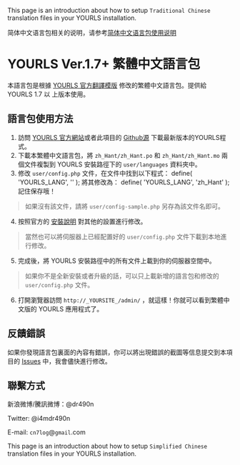 This page is an introduction about how to setup `Traditional Chinese` translation files in your YOURLS installation.

简体中文语言包相关的说明，请参考[简体中文语言包使用说明][6]

YOURLS Ver.1.7+ 繁體中文語言包
==========================
本語言包是根據 [YOURLS 官方翻譯模版][1] 修改的繁體中文語言包。提供給 YOURLS 1.7 以
上版本使用。

## 語言包使用方法

1. 訪問 [YOURLS 官方網站][2]或者此項目的 [Github源][3] 下載最新版本的YOURLS程式。
2. 下載本繁體中文語言包，將 `zh_Hant/zh_Hant.po` 和 `zh_Hant/zh_Hant.mo` 兩個文件複製到 YOURLS 安裝路徑下的 `user/languages` 資料夾中。
3. 修改 `user/config.php` 文件，在文件中找到以下程式：
    define( 'YOURLS_LANG', '' );
將其修改為：
    define( 'YOURLS_LANG', 'zh_Hant' );
記住保存哦！
> 如果沒有該文件，請將 `user/config-sample.php` 另存為該文件名即可。
4. 按照官方的 [安裝說明][4] 對其他的設置進行修改。
> 當然也可以將伺服器上已經配置好的 `user/config.php` 文件下載到本地進行修改。
5. 完成後，將 YOURLS 安裝路徑中的所有文件上載到你的伺服器空間中。
> 如果你不是全新安裝或者升級的話，可以只上載新增的語言包和修改的 `user/config.php` 文件。
6. 打開瀏覽器訪問 `http://_YOURSITE_/admin/` ，就這樣！你就可以看到繁體中文版的 YOURLS 應用程式了。

## 反饋錯誤

如果你發現語言包裏面的內容有錯誤，你可以將出現錯誤的截圖等信息提交到本項目的 [Issues][5] 中，我會儘快進行修改。

## 聯繫方式

新浪微博/騰訊微博：@dr490n

Twitter: @i4mdr490n

E-mail: `cn7log`@`gmail`.com


This page is an introduction about how to setup `Simplified Chinese` translation files in your YOURLS installation. 

[1]: https://github.com/YOURLS/YOURLS.pot "YOURLS 官方翻译模版"
[2]: http://yourls.org/ "YOURLS 官方网站"
[3]: https://github.com/YOURLS/YOURLS "YOURLS 官方 Github 源"
[4]: http://yourls.org/#Install "YOURLS 安装向导"
[5]: https://github.com/dr490n/YOURLS.pot\_Chinese/issues "提交你对本项目的建议"
[6]: <https://github.com/dr490n/YOURLS.pot_Chinese/wiki/YOURLS-Ver.1.7--中文语言包> "简体中文语言包使用说明"
